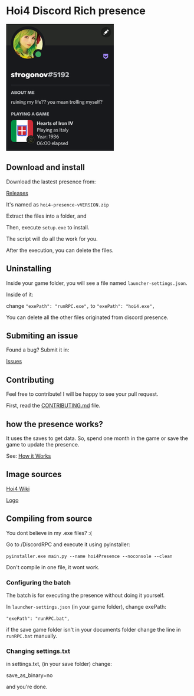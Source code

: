 # Hoi4 Discord Rich presence

![demonstration](/tests/demo.PNG)

## Download and install

Download the lastest presence from:

[Releases](https://github.com/ThiaudioTT/hoi4-presence/releases)

It's named as `hoi4-presence-vVERSION.zip`

Extract the files into a folder, and

Then, execute `setup.exe` to install.

The script will do all the work for you.

After the execution, you can delete the files.

## Uninstalling

Inside your game folder, you will see a file named `launcher-settings.json`.

Inside of it:

change `"exePath": "runRPC.exe",` to
`"exePath": "hoi4.exe",`

You can delete all the other files originated from discord presence.

## Submiting an issue

Found a bug? Submit it in:

[Issues](https://github.com/ThiaudioTT/hoi4-presence/issues)

## Contributing

Feel free to contribute! I will be happy to see your pull request.

First, read the [CONTRIBUTING.md](CONTRIBUTING.md) file.

## how the presence works?

It uses the saves to get data. So, spend one month in the game or save the game to update the presence.

See: [How it Works](https://github.com/ThiaudioTT/hoi4-presence/wiki/How-it-works)

## Image sources

[Hoi4 Wiki](https://hoi4.paradoxwikis.com/Hearts_of_Iron_4_Wiki)

[Logo](https://www.reddit.com/r/hoi4/comments/85l962/new_game_icon_made_by_me_the_original_sucks_free/)

## Compiling from source

You dont believe in my .exe files? :(

Go to /DiscordRPC and execute it using pyinstaller:

```pyinstaller.exe main.py --name hoi4Presence --noconsole --clean```

Don't compile in one file, it wont work.

### Configuring the batch

The batch is for executing the presence without doing it yourself.

In `launcher-settings.json` (in your game folder), change exePath:

`"exePath": "runRPC.bat",`

if the save game folder isn't in your documents folder
change the line in `runRPC.bat` manually.

### Changing settings.txt

in settings.txt, (in your save folder) change:

save_as_binary=no

and you're done.
